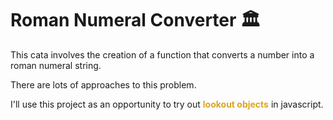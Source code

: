 # Roman Numeral Converter 🏛️

This cata involves the creation of a function that converts a number into a roman numeral string.

There are lots of approaches to this problem.

I'll use this project as an opportunity to try out <span style="color:goldenrod">**lookout objects**</span> in javascript.